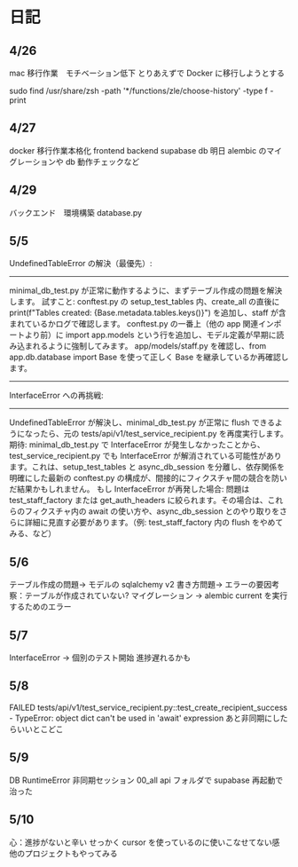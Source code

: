 # 日記

## 4/26

mac 移行作業　モチベーション低下
とりあえずで Docker に移行しようとする

sudo find /usr/share/zsh -path '\*/functions/zle/choose-history' -type f -print

## 4/27

docker 移行作業本格化
frontend backend
supabase db
明日 alembic のマイグレーションや db 動作チェックなど

## 4/29

バックエンド　環境構築
database.py

## 5/5

UndefinedTableError の解決（最優先）:

---

minimal_db_test.py が正常に動作するように、まずテーブル作成の問題を解決します。
試すこと:
conftest.py の setup_test_tables 内、create_all の直後に print(f"Tables created: {Base.metadata.tables.keys()}") を追加し、staff が含まれているかログで確認します。
conftest.py の一番上（他の app 関連インポートより前）に import app.models という行を追加し、モデル定義が早期に読み込まれるように強制してみます。
app/models/staff.py を確認し、from app.db.database import Base を使って正しく Base を継承しているか再確認します。

---

InterfaceError への再挑戦:

---

UndefinedTableError が解決し、minimal_db_test.py が正常に flush できるようになったら、元の tests/api/v1/test_service_recipient.py を再度実行します。
期待: minimal_db_test.py で InterfaceError が発生しなかったことから、test_service_recipient.py でも InterfaceError が解消されている可能性があります。これは、setup_test_tables と async_db_session を分離し、依存関係を明確にした最新の conftest.py の構成が、間接的にフィクスチャ間の競合を防いだ結果かもしれません。
もし InterfaceError が再発した場合: 問題は test_staff_factory または get_auth_headers に絞られます。その場合は、これらのフィクスチャ内の await の使い方や、async_db_session とのやり取りをさらに詳細に見直す必要があります。（例: test_staff_factory 内の flush をやめてみる、など）

## 5/6

テーブル作成の問題-> モデルの sqlalchemy v2 書き方問題-> エラーの要因考察：テーブルが作成されていない? マイグレーション
-> alembic current を実行するためのエラー

## 5/7

InterfaceError -> 個別のテスト開始
進捗遅れるかも

## 5/8

FAILED tests/api/v1/test_service_recipient.py::test_create_recipient_success - TypeError: object dict can't be used in 'await' expression
あと非同期にしたらいいとこどこ

## 5/9

DB RuntimeError 非同期セッション 00_all
api フォルダで supabase 再起動で治った

## 5/10

心：進捗がないと辛い
せっかく cursor を使っているのに使いこなせてない感
他のプロジェクトもやってみる
